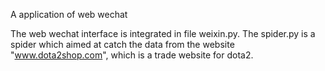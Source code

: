 A application of web wechat

The web wechat interface is integrated in file weixin.py.
The spider.py is a spider which aimed at catch the data from the website "www.dota2shop.com", which is a trade website for dota2.

